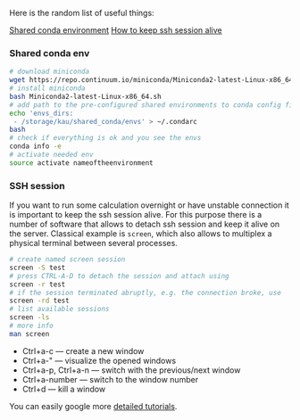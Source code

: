 Here is the random list of useful things:

[Shared conda environment](useful.md#shared-conda-env)
[How to keep ssh session alive](useful.md#ssh-session)


### Shared conda env

```bash
# download miniconda
wget https://repo.continuum.io/miniconda/Miniconda2-latest-Linux-x86_64.sh
# install miniconda
bash Miniconda2-latest-Linux-x86_64.sh
# add path to the pre-configured shared environments to conda config file
echo 'envs_dirs:
 - /storage/kau/shared_conda/envs' > ~/.condarc
bash
# check if everything is ok and you see the envs
conda info -e
# activate needed env
source activate nameoftheenvironment
```

### SSH session

If you want to run some calculation overnight or have unstable connection it is important to keep the ssh session alive. For this purpose there is a number of software that allows to detach ssh session and keep it alive on the server. Classical example is `screen`, which also allows to multiplex a physical terminal between several processes.

```bash
# create named screen session
screen -S test
# press CTRL-A-D to detach the session and attach using
screen -r test
# if the session terminated abruptly, e.g. the connection broke, use
screen -rd test
# list available sessions
screen -ls
# more info
man screen

```

* Ctrl+a-c — create a new window
* Ctrl+a-" — visualize the opened windows
* Ctrl+a-p, Ctrl+a-n — switch with the previous/next window
* Ctrl+a-number — switch to the window number
* Ctrl+d — kill a window

You can easily google more [detailed tutorials](https://dev.to/thiht/learn-to-use-screen-a-terminal-multiplexer-gl).
